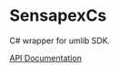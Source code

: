 # SensapexCs
C# wrapper for umlib SDK.

[API Documentation](http://dist.sensapex.com/misc/SensapexCs/Docs/html/index.html)
